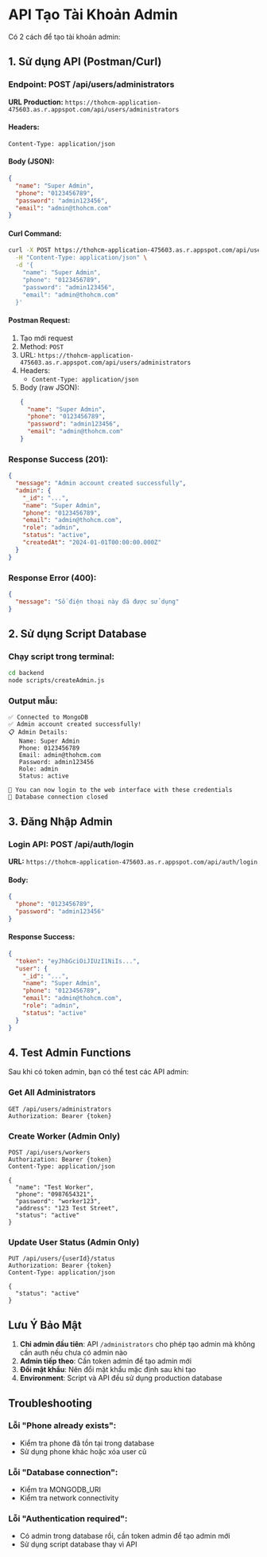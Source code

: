 # API Tạo Tài Khoản Admin

Có 2 cách để tạo tài khoản admin:

## 1. Sử dụng API (Postman/Curl)

### Endpoint: POST /api/users/administrators

**URL Production:** `https://thohcm-application-475603.as.r.appspot.com/api/users/administrators`

#### Headers:
```
Content-Type: application/json
```

#### Body (JSON):
```json
{
  "name": "Super Admin",
  "phone": "0123456789",
  "password": "admin123456",
  "email": "admin@thohcm.com"
}
```

#### Curl Command:
```bash
curl -X POST https://thohcm-application-475603.as.r.appspot.com/api/users/administrators \
  -H "Content-Type: application/json" \
  -d '{
    "name": "Super Admin",
    "phone": "0123456789", 
    "password": "admin123456",
    "email": "admin@thohcm.com"
  }'
```

#### Postman Request:
1. Tạo mới request
2. Method: `POST`
3. URL: `https://thohcm-application-475603.as.r.appspot.com/api/users/administrators`
4. Headers: 
   - `Content-Type: application/json`
5. Body (raw JSON):
   ```json
   {
     "name": "Super Admin",
     "phone": "0123456789",
     "password": "admin123456", 
     "email": "admin@thohcm.com"
   }
   ```

### Response Success (201):
```json
{
  "message": "Admin account created successfully",
  "admin": {
    "_id": "...",
    "name": "Super Admin",
    "phone": "0123456789",
    "email": "admin@thohcm.com",
    "role": "admin",
    "status": "active",
    "createdAt": "2024-01-01T00:00:00.000Z"
  }
}
```

### Response Error (400):
```json
{
  "message": "Số điện thoại này đã được sử dụng"
}
```

## 2. Sử dụng Script Database

### Chạy script trong terminal:
```bash
cd backend
node scripts/createAdmin.js
```

### Output mẫu:
```
✅ Connected to MongoDB
✅ Admin account created successfully!
📋 Admin Details:
   Name: Super Admin
   Phone: 0123456789
   Email: admin@thohcm.com
   Password: admin123456
   Role: admin
   Status: active

🔐 You can now login to the web interface with these credentials
🔌 Database connection closed
```

## 3. Đăng Nhập Admin

### Login API: POST /api/auth/login

**URL:** `https://thohcm-application-475603.as.r.appspot.com/api/auth/login`

#### Body:
```json
{
  "phone": "0123456789",
  "password": "admin123456"
}
```

#### Response Success:
```json
{
  "token": "eyJhbGciOiJIUzI1NiIs...",
  "user": {
    "_id": "...",
    "name": "Super Admin",
    "phone": "0123456789",
    "email": "admin@thohcm.com",
    "role": "admin",
    "status": "active"
  }
}
```

## 4. Test Admin Functions

Sau khi có token admin, bạn có thể test các API admin:

### Get All Administrators
```
GET /api/users/administrators
Authorization: Bearer {token}
```

### Create Worker (Admin Only)
```
POST /api/users/workers
Authorization: Bearer {token}
Content-Type: application/json

{
  "name": "Test Worker",
  "phone": "0987654321", 
  "password": "worker123",
  "address": "123 Test Street",
  "status": "active"
}
```

### Update User Status (Admin Only)
```
PUT /api/users/{userId}/status
Authorization: Bearer {token}
Content-Type: application/json

{
  "status": "active"
}
```

## Lưu Ý Bảo Mật

1. **Chỉ admin đầu tiên**: API `/administrators` cho phép tạo admin mà không cần auth nếu chưa có admin nào
2. **Admin tiếp theo**: Cần token admin để tạo admin mới
3. **Đổi mật khẩu**: Nên đổi mật khẩu mặc định sau khi tạo
4. **Environment**: Script và API đều sử dụng production database

## Troubleshooting

### Lỗi "Phone already exists":
- Kiểm tra phone đã tồn tại trong database
- Sử dụng phone khác hoặc xóa user cũ

### Lỗi "Database connection":
- Kiểm tra MONGODB_URI
- Kiểm tra network connectivity

### Lỗi "Authentication required":
- Có admin trong database rồi, cần token admin để tạo admin mới
- Sử dụng script database thay vì API